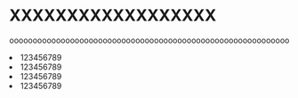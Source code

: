 <h1>XXXXXXXXXXXXXXXXXX</h1>

<p>oooooooooooooooooooooooooooooooooooooooooooooooooooooooooooo</p>

<li>123456789</li>
<li>123456789</li>
<li>123456789</li>
<li>123456789</li>
